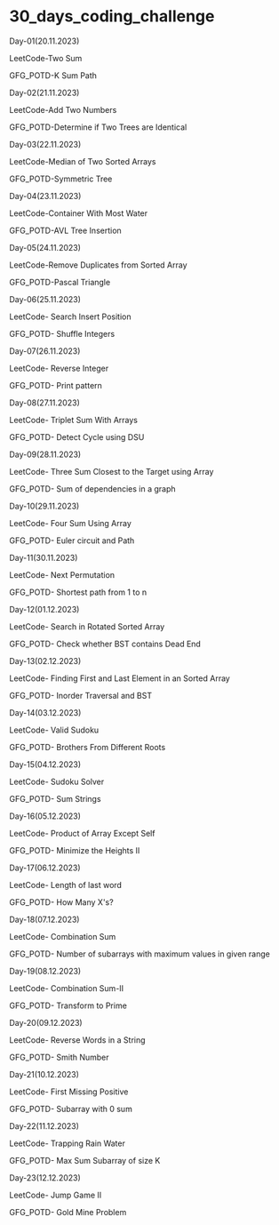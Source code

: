 # 30_days_coding_challenge
Day-01(20.11.2023)  

LeetCode-Two Sum

GFG_POTD-K Sum Path

Day-02(21.11.2023)

LeetCode-Add Two Numbers

GFG_POTD-Determine if Two Trees are Identical


Day-03(22.11.2023)

LeetCode-Median of Two Sorted Arrays

GFG_POTD-Symmetric Tree


Day-04(23.11.2023)

LeetCode-Container With Most Water

GFG_POTD-AVL Tree Insertion


Day-05(24.11.2023)

LeetCode-Remove Duplicates from Sorted Array

GFG_POTD-Pascal Triangle


Day-06(25.11.2023)

LeetCode- Search Insert Position

GFG_POTD- Shuffle Integers


Day-07(26.11.2023)

LeetCode- Reverse Integer

GFG_POTD- Print pattern


Day-08(27.11.2023)

LeetCode- Triplet Sum With Arrays

GFG_POTD- Detect Cycle using DSU


Day-09(28.11.2023)

LeetCode- Three Sum Closest to the Target using Array

GFG_POTD- Sum of dependencies in a graph


Day-10(29.11.2023)

LeetCode- Four Sum Using Array

GFG_POTD- Euler circuit and Path


Day-11(30.11.2023)

LeetCode- Next Permutation

GFG_POTD- Shortest path from 1 to n


Day-12(01.12.2023)

LeetCode- Search in Rotated Sorted Array

GFG_POTD- Check whether BST contains Dead End


Day-13(02.12.2023)

LeetCode- Finding First and Last Element in an Sorted Array

GFG_POTD- Inorder Traversal and BST


Day-14(03.12.2023)

LeetCode- Valid Sudoku

GFG_POTD- Brothers From Different Roots


Day-15(04.12.2023)

LeetCode- Sudoku Solver

GFG_POTD- Sum Strings


Day-16(05.12.2023)

LeetCode- Product of Array Except Self

GFG_POTD- Minimize the Heights II

Day-17(06.12.2023)

LeetCode- Length of last word

GFG_POTD- How Many X's?


Day-18(07.12.2023)

LeetCode- Combination Sum

GFG_POTD- Number of subarrays with maximum values in given range


Day-19(08.12.2023)

LeetCode- Combination Sum-II

GFG_POTD- Transform to Prime


Day-20(09.12.2023)

LeetCode- Reverse Words in a String

GFG_POTD- Smith Number


Day-21(10.12.2023)

LeetCode- First Missing Positive

GFG_POTD- Subarray with 0 sum


Day-22(11.12.2023)

LeetCode- Trapping Rain Water

GFG_POTD- Max Sum Subarray of size K


Day-23(12.12.2023)

LeetCode- Jump Game II

GFG_POTD- Gold Mine Problem

